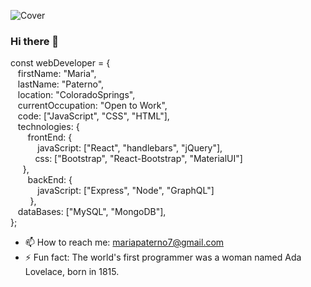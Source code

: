 ![Cover](https://i0.wp.com/www.entertainmentmesh.com/wp-content/uploads/2015/10/cool-cat-fb-cover.jpg?ssl=1)
### Hi there 👋

const webDeveloper = {   
&nbsp;&nbsp; firstName: "Maria",   
&nbsp;&nbsp; lastName: "Paterno",   
&nbsp;&nbsp; location: "ColoradoSprings",   
&nbsp;&nbsp; currentOccupation: "Open to Work",   
&nbsp;&nbsp; code: ["JavaScript", "CSS", "HTML"],     
&nbsp;&nbsp; technologies: {   
&nbsp;&nbsp;&nbsp;&nbsp;&nbsp;&nbsp;  frontEnd: {    
&nbsp;&nbsp;&nbsp;&nbsp;&nbsp;&nbsp;&nbsp;&nbsp;&nbsp;&nbsp;    javaScript: ["React", "handlebars", "jQuery"],   
&nbsp;&nbsp;&nbsp;&nbsp;&nbsp;&nbsp;&nbsp;&nbsp;&nbsp;    css: ["Bootstrap", "React-Bootstrap", "MaterialUI"]   
&nbsp;&nbsp;&nbsp;&nbsp;  },   
&nbsp;&nbsp;&nbsp;&nbsp;&nbsp;&nbsp;  backEnd: {   
&nbsp;&nbsp;&nbsp;&nbsp;&nbsp;&nbsp;&nbsp;&nbsp;&nbsp;&nbsp;    javaScript: ["Express", "Node", "GraphQL"]  
&nbsp;&nbsp;&nbsp;&nbsp;&nbsp;&nbsp;&nbsp;    },  
&nbsp;&nbsp; dataBases: ["MySQL", "MongoDB"],   
};   
  


- 📫 How to reach me: mariapaterno7@gmail.com
- ⚡ Fun fact: The world's first programmer was a woman named Ada Lovelace, born in 1815.

<!--
**Paterma/Paterma** is a ✨ _special_ ✨ repository because its `README.md` (this file) appears on your GitHub profile.

Here are some ideas to get you started:

- 🔭 I’m currently working on ...
- 🌱 I’m currently learning ...
- 👯 I’m looking to collaborate on ...
- 🤔 I’m looking for help with ...
- 💬 Ask me about ...
- 📫 How to reach me: ...
- 😄 Pronouns: ...
- ⚡ Fun fact: ...
-->
